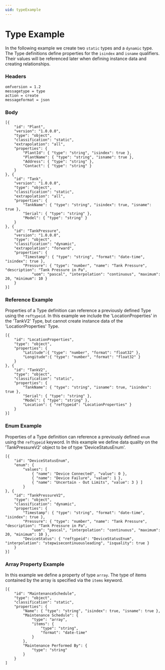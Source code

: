 ```yaml
---
uid: typeExample
---
```


# Type Example


In the following example we create two `static` types and a `dynamic` type. The Type definitions define properties for the `isindex` and `isname` qualifiers.
Their values will be referenced later when defining instance data and creating relationships.

### Headers

    omfversion = 1.2
    messagetype = type
    action = create
    messageformat = json

### Body

    [{
        "id": "Plant",
        "version": "1.0.0.0",
        "type": "object",
        "classification": "static",
        "extrapolation": "all",
        "properties": {
            "PlantId": { "type": "string", "isindex": true },
            "PlantName": { "type": "string", "isname": true },
            "Address": { "type": "string" },
            "Contact": { "type": "string" }
        }
    }, {
        "id": "Tank",
        "version": "1.0.0.0",
        "type": "object",
        "classification": "static",
        "extrapolation": "all",
        "properties": {
            "TankName": { "type": "string", "isindex": true, "isname": true },
            "Serial": { "type": "string" },
            "Model": { "type": "string" }
        }
    }, {
        "id": "TankPressure",
        "version": "1.0.0.0",
        "type": "object",
        "classification": "dynamic",
        "extrapolation": "forward",
        "properties": {
            "Timestamp": { "type": "string", "format": "date-time", "isindex": true },
            "Pressure": { "type": "number", "name": "Tank Pressure", "description": "Tank Pressure in Pa",
                "uom": "pascal", "interpolation": "continuous", "maximum": 20, "minimum": 10 }
        }
    }]


### Reference Example

Properties of a Type definition can reference a previously defined Type using the `reftypeid`.
In this example we include the \'LocationProperties\' in the 'TankV2' Type, but cannot create instance data of the 'LocationProperties' Type.

	[{
		"id": "LocationProperties",
		"type": "object",
		"properties": {
			"Latitude":{ "type": "number", "format": "float32" },
			"Longitude":{ "type": "number", "format": "float32" }
		}
	}, {
		"id": "TankV2",
		"type": "object",
		"classification": "static",
		"properties": {
			"TankName": { "type": "string", "isname": true, "isindex": true },
			"Serial": { "type": "string" },
			"Model": { "type": "string" },
			"Location": { "reftypeid": "LocationProperties" }
		}
	}]

### Enum Example

Properties of a Type definition can reference a previously defined `enum` using the `reftypeid` keyword.
In this example we define data quality on the 'TankPressureV2' object to be of type 'DeviceStatusEnum'.

	[{
		"id": "DeviceStatusEnum",
		"enum": {
			"values": [
				{ "name": "Device Connected", "value": 0 },
				{ "name": "Device Failure", "value": 1 },
				{ "name": "Uncertain - Out Limits", "value": 3 } ]
			}
	}, {
		"id": "TankPressureV2",
		"type": "object",
		"classification": "dynamic",
		"properties": {
			"Timestamp": { "type": "string", "format": "date-time", "isindex": true },
			"Pressure": { "type": "number", "name": "Tank Pressure", "description": "Tank Pressure in Pa",
				"uom": "pascal", "interpolation": "continuous", "maximum": 20, "minimum": 10 },
			"DeviceStatus": { "reftypeid": "DeviceStatusEnum", "interpolation": "stepwisecontinuousleading", "isquality": true }
		}
	}]


### Array Property Example

In this example we define a property of type `array`. The type of items contained by the array is specified via the
`items` keyword.

	[{
		"id": "MaintenanceSchedule",
		"type": "object",
		"classification": "static",
		"properties": {
			"Name": { "type": "string", "isindex": true, "isname": true },
			"Maintenance Schedule": {
				"type": "array",
				"items": {
					"type": "string",
					"format": "date-time"
				}
			},
			"Maintenance Performed By": {
				"type": "string"
			}
		}
	]